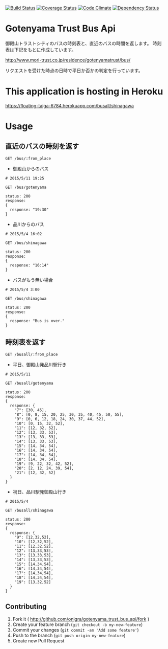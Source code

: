 [![Build Status](https://travis-ci.org/onigra/gotenyama_trust_bus_api.svg?branch=master)](https://travis-ci.org/onigra/gotenyama_trust_bus_api) [![Coverage Status](https://coveralls.io/repos/onigra/gotenyama_trust_bus_api/badge.svg?branch=master)](https://coveralls.io/r/onigra/gotenyama_trust_bus_api?branch=master) [![Code Climate](https://codeclimate.com/github/onigra/gotenyama_trust_bus_api/badges/gpa.svg)](https://codeclimate.com/github/onigra/gotenyama_trust_bus_api) [![Dependency Status](https://gemnasium.com/onigra/gotenyama_trust_bus_api.svg)](https://gemnasium.com/onigra/gotenyama_trust_bus_api)

# Gotenyama Trust Bus Api

御殿山トラストシティのバスの時刻表と、直近のバスの時間を返します。
時刻表は下記をもとに作成しています。

http://www.mori-trust.co.jp/residence/gotenyamatrust/bus/

リクエストを受けた時点の日時で平日か否かの判定を行っています。

# This application is hosting in Heroku

https://floating-taiga-6784.herokuapp.com/busall/shinagawa

# Usage

## 直近のバスの時刻を返す

```
GET /bus/:from_place
```

- 御殿山からのバス

```
# 2015/5/11 19:25

GET /bus/gotenyama

status: 200
response:
{
  response: "19:30"
}
```

- 品川からのバス

```
# 2015/5/4 16:02

GET /bus/shinagawa

status: 200
response:
{
  response: "16:14"
}
```

- バスがもう無い場合

```
# 2015/5/4 3:00

GET /bus/shinagawa

status: 200
response:
{
  response: "Bus is over."
}
```

## 時刻表を返す

```
GET /busall/:from_place
```

- 平日、御殿山発品川駅行き

```
# 2015/5/11

GET /busall/gotenyama

status: 200
response:
{
  response: {
    "7": [30, 45],
    "8": [0, 8, 15, 20, 25, 30, 35, 40, 45, 50, 55],
    "9": [0, 6, 12, 18, 24, 30, 37, 44, 52],
    "10": [0, 15, 32, 52],
    "11": [12, 32, 52],
    "12": [13, 33, 53],
    "13": [13, 33, 53],
    "14": [13, 33, 53],
    "15": [14, 34, 54],
    "16": [14, 34, 54],
    "17": [14, 34, 54],
    "18": [14, 34, 54],
    "19": [9, 22, 32, 42, 52],
    "20": [2, 12, 24, 39, 54],
    "21": [12, 32, 52]
  }
}
```

- 祝日、品川駅発御殿山行き

```
# 2015/5/4

GET /busall/shinagawa

status: 200
response:
{
  response: {
    "9": [12,32,52],
    "10": [12,32,52],
    "11": [12,32,52],
    "12": [13,33,53],
    "13": [13,33,53],
    "14": [13,33,53],
    "15": [14,34,54],
    "16": [14,34,54],
    "17": [14,34,54],
    "18": [14,34,54],
    "19": [13,32,52]
  }
}
```
## Contributing

1. Fork it ( http://github.com/onigra/gotenyama_trust_bus_api/fork )
2. Create your feature branch (`git checkout -b my-new-feature`)
3. Commit your changes (`git commit -am 'Add some feature'`)
4. Push to the branch (`git push origin my-new-feature`)
5. Create new Pull Request
